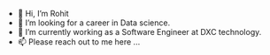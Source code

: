 - 👋 Hi, I’m Rohit
- 👀 I’m looking for a career in Data science.
- 🌱 I’m currently working as a Software Engineer at DXC technology.
- 📫 Please reach out to me here ... 
  
<!---
vesalapu/vesalapu is a ✨ special ✨ repository because its `README.md` (this file) appears on your GitHub profile.
You can click the Preview link to take a look at your changes.
--->


